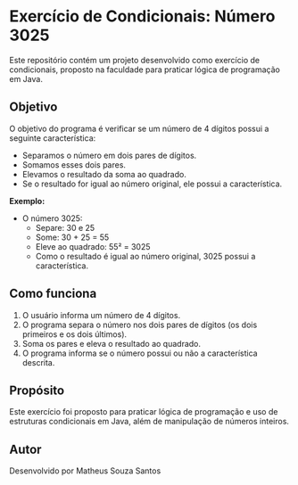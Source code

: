 # Exercício de Condicionais: Número 3025

Este repositório contém um projeto desenvolvido como exercício de condicionais, proposto na faculdade para praticar lógica de programação em Java.

## Objetivo

O objetivo do programa é verificar se um número de 4 dígitos possui a seguinte característica:

- Separamos o número em dois pares de dígitos.
- Somamos esses dois pares.
- Elevamos o resultado da soma ao quadrado.
- Se o resultado for igual ao número original, ele possui a característica.

**Exemplo:**

- O número 3025:
  - Separe: 30 e 25
  - Some: 30 + 25 = 55
  - Eleve ao quadrado: 55² = 3025
  - Como o resultado é igual ao número original, 3025 possui a característica.

## Como funciona

1. O usuário informa um número de 4 dígitos.
2. O programa separa o número nos dois pares de dígitos (os dois primeiros e os dois últimos).
3. Soma os pares e eleva o resultado ao quadrado.
4. O programa informa se o número possui ou não a característica descrita.

## Propósito

Este exercício foi proposto para praticar lógica de programação e uso de estruturas condicionais em Java, além de manipulação de números inteiros.

## Autor

Desenvolvido por Matheus Souza Santos
